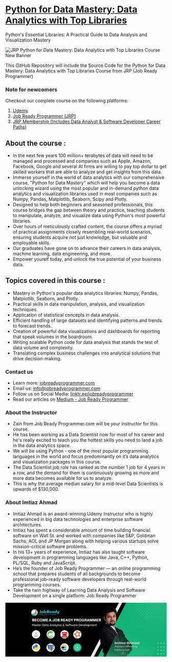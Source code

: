 # [Python for Data Mastery: Data Analytics with Top Libraries](https://www.udemy.com/course/python-for-data-mastery-data-analytics-with-top-libraries/)

Python's Essential Libraries: A Practical Guide to Data Analysis and Visualization Mastery

<img title="JRP Python for Data Mastery: Data Analytics with Top Libraries Course New Banner" alt="JRP Python for Data Mastery: Data Analytics with Top Libraries Course New Banner" src="https://raw.githubusercontent.com/JobReadyProgrammer/Python-for-Data-Mastery-Data-Analytics-with-Top-Libraries/refs/heads/main/JRP%20Python%20for%20Data%20Mastery%20Data%20Analytics%20with%20Top%20Libraries%20Course%20New%20Banner.jpg">

This GitHub Repository will include the Source Code for the Python for Data Mastery: Data Analytics with Top Libraries Course from JRP (Job Ready Programmer)

### Note for newcomers

Checkout our complete course on the following platforms:
1. [Udemy](https://www.udemy.com/course/python-for-data-mastery-data-analytics-with-top-libraries/)
2. [Job Ready Programmer (JRP)](https://www.jobreadyprogrammer.com/p/python-for-data-analytics-and-visualization)
3. [JRP Membership (Includes Data Analyst & Software Developer Career Paths)](https://www.jobreadyprogrammer.com/p/all-access-pass?coupon_code=GET_HIRED_ALREADY)

## About the course :

- In the next few years 100 million+ terabytes of data will need to be managed and processed and companies such as Apple, Amazon, Facebook, Google and several AI firms are willing to pay top dollar to get skilled workers that are able to analyze and get insights from this data.
- Immerse yourself in the world of data analytics with our comprehensive course, "Python for Data Mastery" which will help you become a data unlocking wizard using the most popular and in-demand python data analytics and visualization libraries used in most companies such as Numpy, Pandas, Matplotlib, Seaborn, Scipy and Plotly.
- Designed to help both beginners and seasoned professionals, this course bridges the gap between theory and practice, teaching students to manipulate, analyze, and visualize data using Python's most powerful libraries.
- Over hours of meticulously crafted content, the course offers a myriad of practical assignments closely resembling real-world scenarios, ensuring students acquire not just knowledge, but valuable and employable skills.
- Our graduates have gone on to advance their careers in data analysis, machine learning, data engineering, and more.
- Empower yourelf today, and unlock the true potential of your business data.

## Topics covered in this course :

- Mastery in Python's popular data analytics libraries: Numpy, Pandas, Matplotlib, Seaborn, and Plotly.
- Practical skills in data manipulation, analysis, and visualization techniques.
- Application of statistical concepts in data analysis.
- Efficient handling of large datasets and identifying patterns and trends to forecast trends.
- Creation of powerful data visualizations and dashboards for reporting that speak volumes in the boardroom.
- Writing scalable Python code for data analysis that stands the test of data volume and complexity.
- Translating complex business challenges into analytical solutions that drive decision-making.

### Contact us
- Learn more: [jobreadyprogrammer.com](https://jobreadyprogrammer.com/)
- Email us: info@jobreadyprogrammer.com
- Follow us on Social Media: [linktr.ee/jobreadyprogrammer](https://linktr.ee/jobreadyprogrammer)
- Read our articles on [Medium - Job Ready Programmer](https://jobreadyprogrammer.medium.com/)

### About the Instructor

- Zain from Job Ready Programmer.com will be your instructor for this course.
- He has been working as a Data Scientist now for most of his career and he's really excited to teach you the hottest skills you need to land a job in the data analytics space.
- We will be using Python - one of the most popular programming languages in the world and focus predominantly on it’s data analytics and visualization packages in this course.
- The Data Scientist job role has ranked as the number 1 job for 4 years in a row, and the demand for them is continuously growing as more and more data becomes available for us to analyze.
- This is why the average median salary for a mid-level Data Scientists is upwards of $130,000.

### About Imtiaz Ahmad

- Imtiaz Ahmad is an award-winning Udemy Instructor who is highly experienced in big data technologies and enterprise software architectures.
- Imtiaz has spent a considerable amount of time building financial software on Wall St. and worked with companies like S&P, Goldman Sachs, AOL and JP Morgan along with helping various startups solve mission-critical software problems.
- In his 13+ years of experience, Imtiaz has also taught software development in programming languages like Java, C++, Python, PL/SQL, Ruby and JavaScript.
- He’s the founder of Job Ready Programmer — an online programming school that prepares students of all backgrounds to become professional job-ready software developers through real-world programming courses.
- Take the twin highway of Learning Data Analysis and Software Development on a single platform: Job Ready Programmer

<img title="a title" alt="Alt text" src="https://raw.githubusercontent.com/JobReadyProgrammer/JobReadyProgrammer/main/JRP_GitHub_Banner.png" onclick="https://www.jobreadyprogrammer.com/p/all-access-pass?coupon_code=GET_HIRED_ALREADY">
